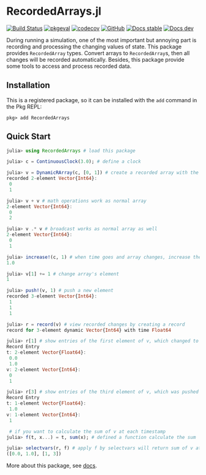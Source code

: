 # RecordedArrays.jl

[![Build Status](https://github.com/wangl-cc/RecordedArrays.jl/actions/workflows/ci.yml/badge.svg?branch=master)](https://github.com/wangl-cc/RecordedArrays.jl/actions/workflows/ci.yml)
[![pkgeval](https://juliahub.com/docs/RecordedArrays/pkgeval.svg)](https://juliahub.com/ui/Packages/RecordedArrays/TOzPf)
[![codecov](https://codecov.io/gh/wangl-cc/RecordedArrays.jl/branch/master/graph/badge.svg)](https://codecov.io/gh/wangl-cc/RecordedArrays.jl)
[![GitHub](https://img.shields.io/github/license/wangl-cc/RecordedArrays.jl)](https://github.com/wangl-cc/RecordedArrays.jl/blob/master/LICENSE)
[![Docs stable](https://img.shields.io/badge/docs-stable-blue.svg)](https://wangl-cc.github.io/RecordedArrays.jl/stable)
[![Docs dev](https://img.shields.io/badge/docs-dev-blue.svg)](https://wangl-cc.github.io/RecordedArrays.jl/dev)

During running a simulation, one of the most important but annoying part is
recording and processing the changing values of state. This package provides
`RecordedArray` types. Convert arrays to `RecordedArray`s, then all changes will
be recorded automatically. Besides, this package provide some tools to access
and process recorded data.

## Installation

This is a registered package, so it can be installed with the `add` command in
the Pkg REPL:
```
pkg> add RecordedArrays
```

## Quick Start

```julia
julia> using RecordedArrays # load this package

julia> c = ContinuousClock(3.0); # define a clock

julia> v = DynamicRArray(c, [0, 1]) # create a recorded array with the clock
recorded 2-element Vector{Int64}:
 0
 1

julia> v + v # math operations work as normal array
2-element Vector{Int64}:
 0
 2

julia> v .* v # broadcast works as normal array as well
2-element Vector{Int64}:
 0
 1

julia> increase!(c, 1) # when time goes and array changes, increase the define clock firstly
1.0

julia> v[1] += 1 # change array's element
1

julia> push!(v, 1) # push a new element
recorded 3-element Vector{Int64}:
 1
 1
 1

julia> r = record(v) # view recorded changes by creating a record
record for 3-element dynamic Vector{Int64} with time Float64

julia> r[1] # show entries of the first element of v, which changed to 1 at `t=1.0`
Record Entry
t: 2-element Vector{Float64}:
 0.0
 1.0
v: 2-element Vector{Int64}:
 0
 1

julia> r[3] # show entries of the third element of v, which was pushed at `t=1.0`
Record Entry
t: 1-element Vector{Float64}:
 1.0
v: 1-element Vector{Int64}:
 1

 # if you want to calculate the sum of v at each timestamp
julia> f(t, x...) = t, sum(x); # defined a function calculate the sum 

julia> selectvars(r, f) # apply f by selectvars will return sum of v at each timestamp
([0.0, 1.0], [1, 3])
```

More about this package, see [docs](https://wangl-cc.github.io/RecordedArrays.jl/stable).

<!-- vim: set ts=2:sw=2:spell:spl=en -->
